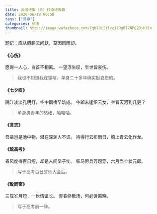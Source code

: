 ```yaml
---
title: 云间诗集（三）打油诗五首
date: 2020-06-18 00:50
tags: ["诗歌"]
categories: 想法
thumbnail: http://image.wufazhuce.com/Fgb78iIjlvc1l9g6I7NPQZDjH3Ex
---
```


题记：应从鲲鹏云间跃，莫因风雨却。

#### 《心伤》

愿得一人心，白首不相离。
一望浮生叹，半世皆哀伤。

> 我也不知道我在望啥，单身二十多年确实挺哀伤的。

#### 《七夕叹》

隔江淡淡孔明灯，空中鹊桥早筑成。
牛郎未逢织云女，空看天河到几更？

> 单身男青年的愁绪，哈哈哈。

#### 《言志》

吾辈岂是池中物，潜在深渊人不识。
待得行云布雨日，腾上青云化作龙。

#### 《致高考》

春风度得百日短，却是人间举子忙。
秣马厉兵万题穿，六月当个状元郎。

> 写于高考百日誓师大会后。

#### 《致同窗》

三载岁月短，一世情谊长。
青春终散场，何必诉离殇。

> 写于高考前一阵。
